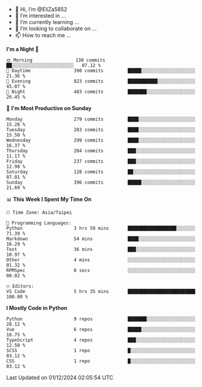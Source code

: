 - 👋 Hi, I’m @EliZa5852
- 👀 I’m interested in ...
- 🌱 I’m currently learning ...
- 💞️ I’m looking to collaborate on ...
- 📫 How to reach me ...

<!--START_SECTION:waka-->
**I'm a Night 🦉** 

```text
🌞 Morning                130 commits         ██░░░░░░░░░░░░░░░░░░░░░░░   07.12 % 
🌆 Daytime                390 commits         █████░░░░░░░░░░░░░░░░░░░░   21.36 % 
🌃 Evening                823 commits         ███████████░░░░░░░░░░░░░░   45.07 % 
🌙 Night                  483 commits         ███████░░░░░░░░░░░░░░░░░░   26.45 % 
```
📅 **I'm Most Productive on Sunday** 

```text
Monday                   279 commits         ████░░░░░░░░░░░░░░░░░░░░░   15.28 % 
Tuesday                  283 commits         ████░░░░░░░░░░░░░░░░░░░░░   15.50 % 
Wednesday                299 commits         ████░░░░░░░░░░░░░░░░░░░░░   16.37 % 
Thursday                 204 commits         ███░░░░░░░░░░░░░░░░░░░░░░   11.17 % 
Friday                   237 commits         ███░░░░░░░░░░░░░░░░░░░░░░   12.98 % 
Saturday                 128 commits         ██░░░░░░░░░░░░░░░░░░░░░░░   07.01 % 
Sunday                   396 commits         █████░░░░░░░░░░░░░░░░░░░░   21.69 % 
```


📊 **This Week I Spent My Time On** 

```text
🕑︎ Time Zone: Asia/Taipei

💬 Programming Languages: 
Python                   3 hrs 59 mins       ██████████████████░░░░░░░   71.39 % 
Markdown                 54 mins             ████░░░░░░░░░░░░░░░░░░░░░   16.29 % 
Text                     36 mins             ███░░░░░░░░░░░░░░░░░░░░░░   10.97 % 
Other                    4 mins              ░░░░░░░░░░░░░░░░░░░░░░░░░   01.32 % 
RPMSpec                  0 secs              ░░░░░░░░░░░░░░░░░░░░░░░░░   00.02 % 

🔥 Editors: 
VS Code                  5 hrs 35 mins       █████████████████████████   100.00 % 
```

**I Mostly Code in Python** 

```text
Python                   9 repos             ███████░░░░░░░░░░░░░░░░░░   28.12 % 
Vue                      6 repos             █████░░░░░░░░░░░░░░░░░░░░   18.75 % 
TypeScript               4 repos             ███░░░░░░░░░░░░░░░░░░░░░░   12.50 % 
SCSS                     1 repo              █░░░░░░░░░░░░░░░░░░░░░░░░   03.12 % 
CSS                      1 repo              █░░░░░░░░░░░░░░░░░░░░░░░░   03.12 % 
```




 Last Updated on 01/12/2024 02:05:54 UTC
<!--END_SECTION:waka-->

